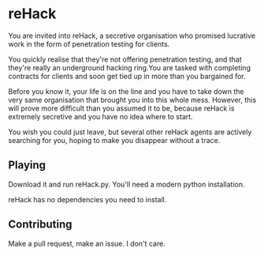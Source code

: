 # reHack
You are invited into reHack, a secretive organisation who promised lucrative work in the form of penetration testing for clients. 

You quickly realise that they're not offering penetration testing, and that they're really an underground hacking ring.You are tasked with completing contracts for clients and soon get tied up in more than you bargained for.

Before you know it, your life is on the line and you have to take down the very same organisation that brought you into this whole mess. However, this will prove more difficult than you assumed it to be, because reHack is extremely secretive and you have no idea where to start. 

You wish you could just leave, but several other reHack agents are actively
searching for you, hoping to make you disappear without a trace. 

## Playing
Download it and run reHack.py. You'll need a modern python installation.

reHack has no dependencies you need to install.
## Contributing
Make a pull request, make an issue. I don't care.